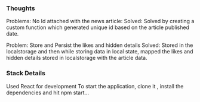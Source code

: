 ### Thoughts

Problems:
 No Id attached with the news article: 
Solved:
 Solved by creating a custom function which generated unique id based on the article published date.

Problem:
 Store and Persist the likes and hidden details
Solved: 
 Stored in the localstorage and then while storing data in local state, mapped the likes and hidden details stored in localstorage with the article data.


 ### Stack Details
 Used React for development
 To start the application, clone it , install the dependencies and hit npm start...